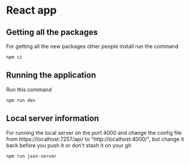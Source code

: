 # React app

## Getting all the packages
For getting all the new packages other people install run the command
```
npm ci
```
## Running the application
Run this command
```
npm run dev
```

## Local server information
For running the local server on the port 4000 and change the config file from https://localhost:7257/api/ to "http://localhost:4000/", but change it back before you push it or don't stash it on your git

```
npm run json-server
```
